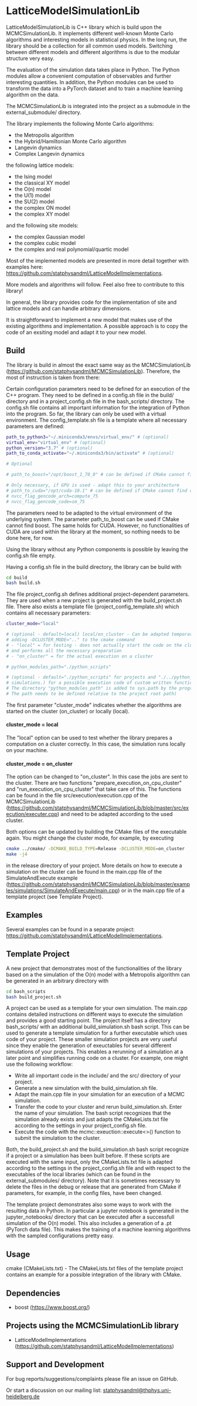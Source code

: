 LatticeModelSimulationLib
=================

LatticeModelSimulationLib is C++ library which is build upon the MCMCSimulationLib. It implements different well-known Monte Carlo algorithms and interesting models in statistical physics. In the long run, the library should be a collection for all common used models. Switching between different models and different algorithms is due to the modular structure very easy.

The evaluation of the simulation data takes place in Python. The Python modules allow a convenient computation of observables and further interesting quantities. In addition, the Python modules can be used to transform the data into a PyTorch dataset and to train a machine learning algorithm on the data.

The MCMCSimulationLib is integrated into the project as a submodule in the external_submodule/ directory.

The library implements the following Monte Carlo algorithms:

- the Metropolis algorithm
- the Hybrid/Hamiltonian Monte Carlo algorithm
- Langevin dynamics
- Complex Langevin dynamics

the following lattice models:

- the Ising model
- the classical XY model
- the O(n) model
- the U(1) model
- the SU(2) model
- the complex ON model
- the complex XY model

and the following site models:

- the complex Gaussian model
- the complex cubic model
- the complex and real polynomial/quartic model

Most of the implemented models are presented in more detail together with examples here: https://github.com/statphysandml/LatticeModelImplementations.

More models and algorithms will follow. Feel also free to contribute to this library!

In general, the library provides code for the implementation of site and lattice models and can handle arbitrary dimensions.

It is straightforward to implement a new model that makes use of the existing algorithms and implementation. A possible approach is to copy the code of an exsiting model and adapt it to your new model.

Build
-----

The library is build in almost the exact same way as the MCMCSimulationLib (https://github.com/statphysandml/MCMCSimulationLib). Therefore, the most of instruction is taken from there:

Certain configuration parameters need to be defined for an execution of the C++ program. They need to be defined in a config.sh file in the build/ directory and in a project_config.sh file in the bash_scripts/ directory. The config.sh file contains all important information for the integration of Python into the program. So far, the library can only be used with a virtual environment. The config_template.sh file is a template where all necessary parameters are defined:
```bash
path_to_python3="~/.miniconda3/envs/virtual_env/" # (optional)
virtual_env="virtual_env" # (optional)
python_version="3.7" # (optional)
path_to_conda_activate="~/.miniconda3/bin/activate" # (optional)

# Optional

# path_to_boost="/opt/boost_1_70_0" # can be defined if CMake cannot find boost

# Only necessary, if GPU is used - adapt this to your architecture
# path_to_cuda="/opt/cuda-10.1" # can be defined if CMake cannot find cuda
# nvcc_flag_gencode_arch=compute_75
# nvcc_flag_gencode_code=sm_75
```
The parameters need to be adapted to the virtual environment of the underlying system. The parameter path_to_boost can be used if CMake cannot find boost. The same holds for CUDA. However, no functionalities of CUDA are used within the library at the moment, so nothing needs to be done here, for now.

Using the library without any Python components is possible by leaving the config.sh file empty.

Having a config.sh file in the build directory, the library can be build with
```bash
cd build
bash build.sh
```
The file project_config.sh defines additional project-dependent parameters. They are used when a new project is generated with the build_project.sh file. There also exists a template file (project_config_template.sh) which contains all necessary parameters:
```bash
cluster_mode="local"

# (optional - default=local) local/on_cluster - Can be adapted temporarily by
# adding -DCLUSTER_MODE=".." to the cmake command
# - "local" = for testing - does not actually start the code on the cluster but locally
# and performs all the necessary preparation
# - "on_cluster" = for the actual execution on a cluster

# python_modules_path="./python_scripts"

# (optional - default="./python_scripts" for projects and "./../python_scripts/" for
# simulations.) for a possible execution code of custom written functions and modules.
# The directory "python_modules_path" is added to sys.path by the program.
# The path needs to be defined relative to the project root path)
```

The first parameter "cluster_mode" indicates whether the algorithms are started on the cluster (on_cluster) or locally (local).

#### cluster_mode = local

The "local" option can be used to test whether the library prepares a computation on a cluster correctly. In this case, the simulation runs locally on your machine.

#### cluster_mode = on_cluster

The option can be changed to "on_cluster". In this case the jobs are sent to the cluster. There are two functions "prepare_execution_on_cpu_cluster" and "run_execution_on_cpu_cluster" that take care of this. The functions can be found in the file src/execution/execution.cpp of the MCMCSimulationLib (https://github.com/statphysandml/MCMCSimulationLib/blob/master/src/execution/executer.cpp) and need to be adapted according to the used cluster.

Both options can be updated by building the CMake files of the executable again. You might change the cluster mode, for example, by executing
```bash
cmake ../cmake/ -DCMAKE_BUILD_TYPE=Release -DCLUSTER_MODE=on_cluster
make -j4
```

in the release directory of your project. More details on how to execute a simulation on the cluster can be found in the main.cpp file of the SimulateAndExecute example (https://github.com/statphysandml/MCMCSimulationLib/blob/master/examples/simulations/SimulateAndExecute/main.cpp) or in the main.cpp file of a template project (see Template Project).

Examples
--------

Several examples can be found in a separate project: https://github.com/statphysandml/LatticeModelImplementations.

Template Project
----------------

A new project that demonstrates most of the functionalities of the library based on a the simulation of the O(n) model with a Metropolis algorithm can be generated in an arbitrary directory with

```bash
cd bash_scripts
bash build_project.sh
```

A project can be used as a template for your own simulation. The main.cpp contains detailed instructions on different ways to execute the simulation and provides a good starting point. The project itself has a directory bash_scripts/ with an additional build_simulation.sh bash script. This can be used to generate a template simulation for a further executable which uses code of your project. These smaller simulation projects are very useful since they enable the generation of exeuctables for several different simulations of your projects. This enables a rerunning of a simulation at a later point and simplifies running code on a cluster. For example, one might use the following workflow:

- Write all important code in the include/ and the src/ directory of your project.
- Generate a new simulation with the build_simulation.sh file.
- Adapt the main.cpp file in your simulation for an execution of a MCMC simulation.
- Transfer the code to your cluster and rerun build_simulation.sh. Enter the name of your simulation. The bash script recognizes that the simulation already exists and just adapts the CMakeLists.txt file according to the settings in your project_config.sh file.
- Execute the code with the mcmc::exeuction::execute<>() function to submit the simulation to the cluster.

Both, the build_project.sh and the build_simulation.sh bash script recognize if a project or a simulation has been built before. If these scripts are executed with the same input, only the CMakeLists.txt file is adapted according to the settings in the project_config.sh file and with respect to the executables of the local libraries (which can be found in the external_submodules/ directory). Note that it is sometimes necessary to delete the files in the debug or release that are generated from CMake if parameters, for example, in the config files, have been changed.

The template project demonstrates also some ways to work with the resulting data in Python. In particular a jupyter notebook is generated in the jupyter_notebooks/ directory that can be executed after a successfull simulation of the O(n) model. This also includes a generation of a .pt (PyTorch data file). This makes the training of a machine learning algorithms with the sampled configurations pretty easy.

Usage
-----

cmake (CMakeLists.txt) - The CMakeLists.txt files of the template project contains an example for a possible integration of the library with CMake.

Dependencies
------------

- boost (https://www.boost.org/)

Projects using the MCMCSimulationLib library
-------------------------------------------------------

- LatticeModelImplementations (https://github.com/statphysandml/LatticeModelImplementations)

Support and Development
----------------------

For bug reports/suggestions/complaints please file an issue on GitHub.

Or start a discussion on our mailing list: statphysandml@thphys.uni-heidelberg.de
